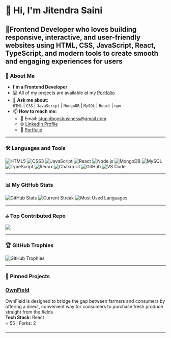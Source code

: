 #                  👋 Hi, I'm Jitendra Saini  

## 🚀Frontend Developer who loves building responsive, interactive, and user-friendly websites using HTML, CSS, JavaScript, React, TypeScript, and modern tools to create smooth and engaging experiences for users  

### 🌟 About Me
- **I'm  a Frontend Developer**  
- 💻 All of my projects are available at my [Portfolio](https://jitendra-sudo.netlify.app/)  
- 🤔 **Ask me about:**  
  `HTML` | `CSS` | `JavaScript` | `MongoDB` | `MySQL` | `React` | `npm`  
- 📫 **How to reach me:**  
  - 📧 Email: [stupidboysbusiness@gmail.com](mailto:stupidboysbusiness@gmail.com)  
  - 🌐 [LinkedIn Profile](https://www.linkedin.com/in/jitendra2705/)  
  - 🌟 [Portfolio](https://jitendra-sudo.netlify.app/)  

---

### 🛠️ Languages and Tools  
<div>
  <img src="https://img.shields.io/badge/HTML5-E34F26?style=for-the-badge&logo=html5&logoColor=white" alt="HTML5" />
  <img src="https://img.shields.io/badge/CSS3-1572B6?style=for-the-badge&logo=css3&logoColor=white" alt="CSS3" />
  <img src="https://img.shields.io/badge/JavaScript-F7DF1E?style=for-the-badge&logo=javascript&logoColor=black" alt="JavaScript" />
  <img src="https://img.shields.io/badge/React-61DAFB?style=for-the-badge&logo=react&logoColor=black" alt="React" />
  <img src="https://img.shields.io/badge/Node.js-339933?style=for-the-badge&logo=nodedotjs&logoColor=white" alt="Node.js" />
  <img src="https://img.shields.io/badge/MongoDB-47A248?style=for-the-badge&logo=mongodb&logoColor=white" alt="MongoDB" />
  <img src="https://img.shields.io/badge/MySQL-4479A1?style=for-the-badge&logo=mysql&logoColor=white" alt="MySQL" />
  <img src="https://img.shields.io/badge/TypeScript-3178C6?style=for-the-badge&logo=typescript&logoColor=white" alt="TypeScript" />
  <img src="https://img.shields.io/badge/Redux-764ABC?style=for-the-badge&logo=redux&logoColor=white" alt="Redux" />
  <img src="https://img.shields.io/badge/Chakra_UI-319795?style=for-the-badge&logo=chakraui&logoColor=white" alt="Chakra UI" />
  <img src="https://img.shields.io/badge/GitHub-181717?style=for-the-badge&logo=github&logoColor=white" alt="GitHub" />
  <img src="https://img.shields.io/badge/VS_Code-007ACC?style=for-the-badge&logo=visualstudiocode&logoColor=white" alt="VS Code" />
</div>  

---

### 📊 My GitHub Stats  
<div>
  <img src="https://github-readme-stats.vercel.app/api?username=jitendra-sudo&show_icons=true&theme=radical" alt="GitHub Stats" />
  <img src="https://github-readme-streak-stats.herokuapp.com/?user=jitendra-sudo&theme=radical" alt="Current Streak" />
  <img src="https://github-readme-stats.vercel.app/api/top-langs/?username=jitendra-sudo&layout=compact&theme=radical" alt="Most Used Languages" />
</div>  

---
### 🔝 Top Contributed Repo
![](https://github-contributor-stats.vercel.app/api?username=jitendra-sudo&limit=5&&layout=compact&theme=radical&combine_all_yearly_contributions=true)

---

### 🏆 GitHub Trophies  
<div>
  <img src="https://github-profile-trophy.vercel.app/?username=jitendra-sudo&theme=radical&no-frame=true&row=1&column=6" alt="GitHub Trophies" />
</div>  

---

### 📌 Pinned Projects  

### [OwnField](https://ownfield.netlify.app/)
OwnField is designed to bridge the gap between farmers and consumers by offering a direct, convenient way for consumers to purchase fresh produce straight from the fields  
**Tech Stack:** React  
⭐ 55 | Forks: 2

---

